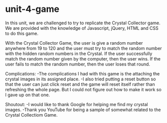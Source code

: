 # unit-4-game

In this unit, we are challenged to try to replicate the Crystal Collector game. We are provided with the knowledge of Javascript, jQuery, HTML and CSS to do this game. 

With the Crystal Collector Game, the user is give a random number anywhere from 19 to 120 and the user must try to match the random number with the hidden random numbers in the Crystal. If the user successfully match the random number given by the computer, then the user wins. If the user fails to match the random number, then the user loses that round.

Complications:
-The complications I had with this game is the attaching the crystal images in its assigned place.
-I also tried putting a reset button so that the user can just click reset and the game will reset itself rather than refreshing the whole page. But I could not figure out how to make it work so I gave up on that one.

Shoutout:
-I would like to thank Google for helping me find my crystal images.
-Thank you YouTube for being a sample of somewhat related to the Crystal Collectiom Game.
